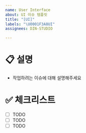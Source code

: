 ```yaml
---
name: User Interface
about: UI 이슈 템플릿
title: "[UI]"
labels: "\U0001F3A8UI"
assignees: DIN-STUDIO

---
```


# 📋 설명
- 작업하려는 이슈에 대해 설명해주세요

# ✅ 체크리스트
- [ ] TODO
- [ ] TODO
- [ ] TODO
